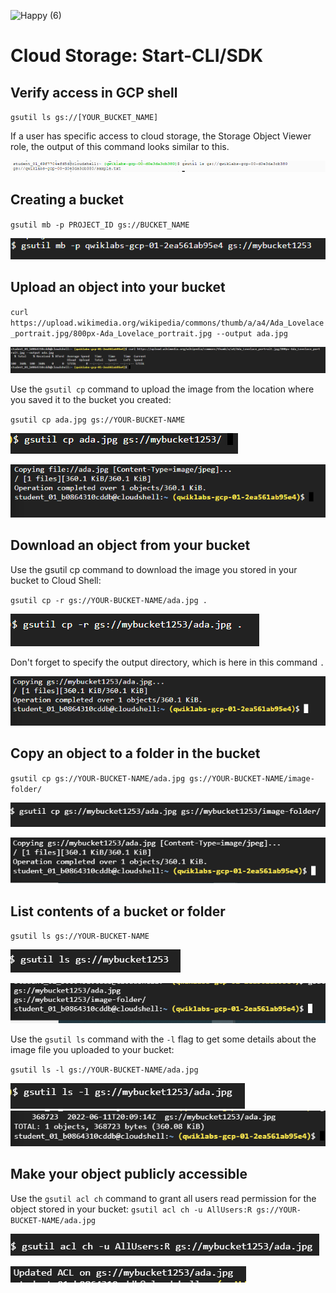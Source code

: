 

![Happy (6)](https://user-images.githubusercontent.com/96833570/173203968-14e3b347-9cf4-4588-b9f2-5a0fb6b98378.png)



# Cloud Storage: Start-CLI/SDK
## Verify access in GCP shell

`gsutil ls gs://[YOUR_BUCKET_NAME]`

If a user has specific access to cloud storage, the Storage Object Viewer role, the output of this command looks similar to this.

![image](image_10.png)



## Creating a bucket

`gsutil mb -p PROJECT_ID gs://BUCKET_NAME`

![image](image_11.png)

## Upload an object into your bucket

`curl https://upload.wikimedia.org/wikipedia/commons/thumb/a/a4/Ada_Lovelace_portrait.jpg/800px-Ada_Lovelace_portrait.jpg --output ada.jpg`

![image](image_12.png)

Use the `gsutil cp` command to upload the image from the location where you saved it to the bucket you created:

`gsutil cp ada.jpg gs://YOUR-BUCKET-NAME`

![image](image_13.png)

![image](image_14.png)

## Download an object from your bucket
Use the gsutil cp command to download the image you stored in your bucket to Cloud Shell:

`gsutil cp -r gs://YOUR-BUCKET-NAME/ada.jpg .`

![image](image_16.png)

Don't forget to specify the output directory, which is here in this command `.`

![image](image_15.png)

## Copy an object to a folder in the bucket

`gsutil cp gs://YOUR-BUCKET-NAME/ada.jpg gs://YOUR-BUCKET-NAME/image-folder/`

![image](image_17.png)

![image](image_18.png)


## List contents of a bucket or folder
`gsutil ls gs://YOUR-BUCKET-NAME`

![image](image_19.png)

![image](image_20.png)

Use the `gsutil ls` command with the `-l` flag to get some details about the image file you uploaded to your bucket:

`gsutil ls -l gs://YOUR-BUCKET-NAME/ada.jpg`

![image](image_21.png)
![image](image_22.png)


## Make your object publicly accessible
Use the `gsutil acl ch` command to grant all users read permission for the object stored in your bucket:
`gsutil acl ch -u AllUsers:R gs://YOUR-BUCKET-NAME/ada.jpg`

![image](image_23.png)

![image](image_24.png)

